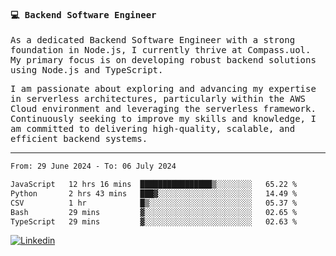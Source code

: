 
<samp>
  
#### 💻 Backend Software Engineer

As a dedicated Backend Software Engineer with a strong foundation in Node.js, I currently thrive at Compass.uol. My primary focus is on developing robust backend solutions using Node.js and TypeScript.

I am passionate about exploring and advancing my expertise in serverless architectures, particularly within the AWS Cloud environment and leveraging the serverless framework. Continuously seeking to improve my skills and knowledge, I am committed to delivering high-quality, scalable, and efficient backend systems.

---

<!--START_SECTION:waka-->

```txt
From: 29 June 2024 - To: 06 July 2024

JavaScript   12 hrs 16 mins  ████████████████▒░░░░░░░░   65.22 %
Python       2 hrs 43 mins   ███▓░░░░░░░░░░░░░░░░░░░░░   14.49 %
CSV          1 hr            █▒░░░░░░░░░░░░░░░░░░░░░░░   05.37 %
Bash         29 mins         ▓░░░░░░░░░░░░░░░░░░░░░░░░   02.65 %
TypeScript   29 mins         ▓░░░░░░░░░░░░░░░░░░░░░░░░   02.63 %
```

<!--END_SECTION:waka-->
  
</samp>

[![Linkedin](https://img.shields.io/badge/-Mateus%20Garcia-c080ff?style=flat-square&logo=Linkedin&logoColor=white&link=https://www.linkedin.com/in/mpgxc)](https://www.linkedin.com/in/mateusogarcia) 

